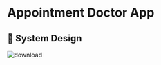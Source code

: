 # Appointment Doctor App

## 🎨 System Design
![download](https://github.com/colonal/appointment_doctor_app/assets/64502335/09aa41ab-8c26-4f8d-a7f0-8a0fb7923047)



